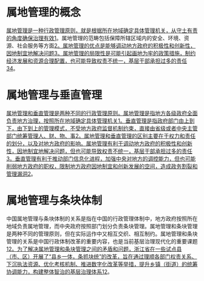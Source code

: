 # 属地管理的概念
[属地管理是一种行政管理原则，就是根据所在地域确定具体管理机关，从守土有责的角度确保治理有效](http://leaders.people.com.cn/n1/2020/0519/c58278-31714037.html)[1](http://leaders.people.com.cn/n1/2020/0519/c58278-31714037.html)。属地管理的范畴包括保障所辖区域内的安全、环境、资源、社会服务等方面[2](https://wiki.mbalib.com/wiki/%E5%88%86%E7%BA%A7%E7%AE%A1%E7%90%86)[。属地管理的优点是能够调动地方政府的积极性和创新性，因地制宜地解决问题](https://zhuanlan.zhihu.com/p/60046551)[3](https://zhuanlan.zhihu.com/p/60046551)[。属地管理的局限性是可能引起画地为牢的政策措施，制约经济发展和资源合理配置，也可能导致权责不统一，基层干部承担过多的责任](https://zhuanlan.zhihu.com/p/60046551)[3](https://zhuanlan.zhihu.com/p/60046551)[4](https://baike.baidu.com/item/%E5%B1%9E%E5%9C%B0%E7%AE%A1%E7%90%86/6475989)。
# 属地管理与垂直管理
[属地管理和垂直管理是两种不同的行政管理原则。属地管理是指地方各级政府全面负责地方治理，按照所在地域确定具体管理机关](https://wiki.mbalib.com/wiki/%E6%94%BF%E5%BA%9C%E5%9E%82%E7%9B%B4%E7%AE%A1%E7%90%86)[1](https://wiki.mbalib.com/wiki/%E6%94%BF%E5%BA%9C%E5%9E%82%E7%9B%B4%E7%AE%A1%E7%90%86)[。垂直管理是指政府部门由上到下，由下到上的管理模式，不受地方政府监督机制约束，直接由省级或者中央主管部门统筹管理人、财、物、事](https://wenku.baidu.com/view/054cde2575c66137ee06eff9aef8941ea76e4bb8.html)[2](https://wenku.baidu.com/view/054cde2575c66137ee06eff9aef8941ea76e4bb8.html)[。属地管理和垂直管理的区别主要在于权力和责任的划分，以及对地方政府的影响。属地管理有利于调动地方政府的积极性和创新性，因地制宜地解决问题，但也可能导致权责不统一，基层干部承担过多的责任](https://www.zhihu.com/question/297923756)[3](https://www.zhihu.com/question/297923756)[。垂直管理有利于推动部门信息化进程，加强中央对地方的调控能力，但也可能削弱地方政府的职权，限制地方政府因地制宜和创新发展的空间，造成政务割裂和管理漏洞](https://wenku.baidu.com/view/054cde2575c66137ee06eff9aef8941ea76e4bb8.html)[2](https://wenku.baidu.com/view/054cde2575c66137ee06eff9aef8941ea76e4bb8.html)。
# 属地管理与条块体制
中国属地管理与条块体制的关系是指在中国的行政管理体制中，地方政府按照所在地域负责属地管理，而中央政府按照部门划分负责条块管理。属地管理和条块管理是两种不同的管理原则，但在实际运作中又相互交织、相互制约。属地管理和条块管理的关系是中国行政体制改革的重要内容，也是当前基层治理现代化的重要课题[1](https://www.nrra.gov.cn/art/2021/11/8/art_5_192514.html)[2](https://m.fx361.com/news/2022/0425/13668392.html)[。为了解决属地管理和条块管理之间的矛盾和问题，浙江省在一些试点县（市、区）开展了“县乡一体，条抓块统”的改革，旨在通过理顺各部门权责关系、下沉执法资源、优化考核机制、推进数字化改革等举措，提升乡镇（街道）的统筹协调能力，构建整体智治的基层治理体系](https://www.nrra.gov.cn/art/2021/11/8/art_5_192514.html)[1](https://www.nrra.gov.cn/art/2021/11/8/art_5_192514.html)[2](https://m.fx361.com/news/2022/0425/13668392.html)。